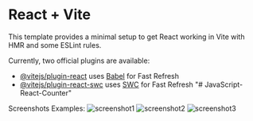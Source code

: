 # React + Vite

This template provides a minimal setup to get React working in Vite with HMR and some ESLint rules.

Currently, two official plugins are available:

- [@vitejs/plugin-react](https://github.com/vitejs/vite-plugin-react/blob/main/packages/plugin-react/README.md) uses [Babel](https://babeljs.io/) for Fast Refresh
- [@vitejs/plugin-react-swc](https://github.com/vitejs/vite-plugin-react-swc) uses [SWC](https://swc.rs/) for Fast Refresh
"# JavaScript-React-Counter" 

Screenshots Examples:
![screenshot1](https://github.com/dusanrsc/JavaScript-React-Counter/assets/149257819/3d291728-c62f-455a-be34-541af10b20a7)
![screenshot2](https://github.com/dusanrsc/JavaScript-React-Counter/assets/149257819/06f150f4-7d9b-4ab0-a76d-7cc0fc9b1178)
![screenshot3](https://github.com/dusanrsc/JavaScript-React-Counter/assets/149257819/c8dac54e-2c3a-4f3c-b4f1-105d1eb7592c)
